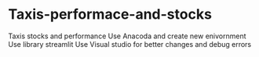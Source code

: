 # Taxis-performace-and-stocks
Taxis stocks and performance 
Use Anacoda and create new enivornment 
Use library streamlit
Use Visual studio for better changes and debug errors
